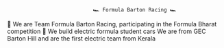                                 🏎️ Formula Barton Racing 🏎️
                                 
🏁 We are Team Formula Barton Racing, participating in the Formula Bharat competition 🏁
We build electric formula student cars
We are from GEC Barton Hill and are the first electric team from Kerala
